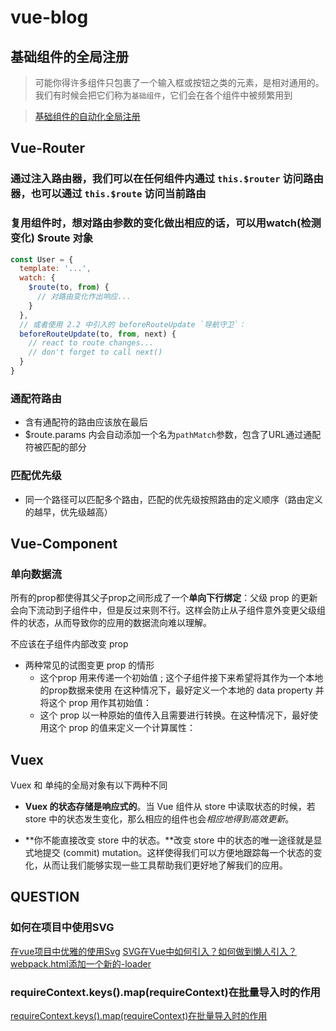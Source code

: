 # vue-blog

## 基础组件的全局注册

> 可能你得许多组件只包裹了一个输入框或按钮之类的元素，是相对通用的。我们有时候会把它们称为`基础组件`，它们会在各个组件中被频繁用到


> [基础组件的自动化全局注册](https://cn.vuejs.org/v2/guide/components-registration.html#%E5%9F%BA%E7%A1%80%E7%BB%84%E4%BB%B6%E7%9A%84%E8%87%AA%E5%8A%A8%E5%8C%96%E5%85%A8%E5%B1%80%E6%B3%A8%E5%86%8C)


## Vue-Router

### 通过注入路由器，我们可以在任何组件内通过 `this.$router` 访问路由器，也可以通过 `this.$route` 访问当前路由

### 复用组件时，想对路由参数的变化做出相应的话，可以用watch(检测变化) $route 对象

```js
const User = {
  template: '...',
  watch: {
    $route(to, from) {
      // 对路由变化作出响应...
    }
  },
  // 或者使用 2.2 中引入的 beforeRouteUpdate `导航守卫`：
  beforeRouteUpdate(to, from, next) {
    // react to route changes...
    // don't forget to call next()
  }
}
```
 
### 通配符路由

- 含有通配符的路由应该放在最后
- $route.params 内会自动添加一个名为`pathMatch`参数，包含了URL通过通配符被匹配的部分

### 匹配优先级

- 同一个路径可以匹配多个路由，匹配的优先级按照路由的定义顺序（路由定义的越早，优先级越高）

## Vue-Component

### 单向数据流

所有的prop都使得其父子prop之间形成了一个**单向下行绑定**：父级 prop 的更新会向下流动到子组件中，但是反过来则不行。这样会防止从子组件意外变更父级组件的状态，从而导致你的应用的数据流向难以理解。

不应该在子组件内部改变 prop

- 两种常见的试图变更 prop 的情形
  - 这个prop 用来传递一个初始值 ; 这个子组件接下来希望将其作为一个本地的prop数据来使用 在这种情况下，最好定义一个本地的 data property 并将这个 prop 用作其初始值：
  - 这个 prop 以一种原始的值传入且需要进行转换。在这种情况下，最好使用这个 prop 的值来定义一个计算属性：

## Vuex

Vuex 和 单纯的全局对象有以下两种不同

- **Vuex 的状态存储是响应式的**。当 Vue 组件从 store 中读取状态的时候，若 store 中的状态发生变化，那么相应的组件也会*相应地得到高效更新*。

- **你不能直接改变 store 中的状态。**改变 store 中的状态的唯一途径就是显式地提交 (commit) mutation。这样使得我们可以方便地跟踪每一个状态的变化，从而让我们能够实现一些工具帮助我们更好地了解我们的应用。


## QUESTION

### 如何在项目中使用SVG

[在vue项目中优雅的使用Svg](https://juejin.cn/post/6844903697999200263)
[SVG在Vue中如何引入？如何做到懒人引入？](https://segmentfault.com/a/1190000022664906)
[webpack.html添加一个新的-loader](https://cli.vuejs.org/zh/guide/webpack.html#%E6%B7%BB%E5%8A%A0%E4%B8%80%E4%B8%AA%E6%96%B0%E7%9A%84-loader)

### requireContext.keys().map(requireContext)在批量导入时的作用
[requireContext.keys().map(requireContext)在批量导入时的作用](https://blog.csdn.net/qq_21567385/article/details/107626075)